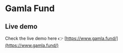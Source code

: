 # Gamla Fund

## Live demo

Check the live demo here 👉️ [https://www.gamla.fund/](https://www.gamla.fund/)